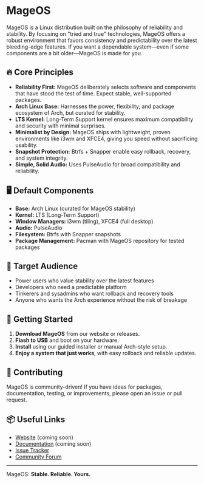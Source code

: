 # MageOS

MageOS is a Linux distribution built on the philosophy of reliability and stability. By focusing on "tried and true" technologies, MageOS offers a robust environment that favors consistency and predictability over the latest bleeding-edge features. If you want a dependable system—even if some components are a bit older—MageOS is made for you.

## 🔥 Core Principles

- **Reliability First:** MageOS deliberately selects software and components that have stood the test of time. Expect stable, well-supported packages.
- **Arch Linux Base:** Harnesses the power, flexibility, and package ecosystem of Arch, but curated for stability.
- **LTS Kernel:** Long-Term Support kernel ensures maximum compatibility and security with minimal surprises.
- **Minimalist by Design:** MageOS ships with lightweight, proven environments like i3wm and XFCE4, giving you speed without sacrificing usability.
- **Snapshot Protection:** Btrfs + Snapper enable easy rollback, recovery, and system integrity.
- **Simple, Solid Audio:** Uses PulseAudio for broad compatibility and reliability.

## 🖥️ Default Components

- **Base:** Arch Linux (curated for MageOS stability)
- **Kernel:** LTS (Long-Term Support)
- **Window Managers:** i3wm (tiling), XFCE4 (full desktop)
- **Audio:** PulseAudio
- **Filesystem:** Btrfs with Snapper snapshots
- **Package Management:** Pacman with MageOS repository for tested packages

## 🎯 Target Audience

- Power users who value stability over the latest features
- Developers who need a predictable platform
- Tinkerers and sysadmins who want rollback and recovery tools
- Anyone who wants the Arch experience without the risk of breakage

## 🚀 Getting Started

1. **Download MageOS** from our website or releases.
2. **Flash to USB** and boot on your hardware.
3. **Install** using our guided installer or manual Arch-style setup.
4. **Enjoy a system that just works**, with easy rollback and reliable updates.

## 🤝 Contributing

MageOS is community-driven! If you have ideas for packages, documentation, testing, or improvements, please open an issue or pull request.

## 📦 Useful Links

- [Website](#) (coming soon)
- [Documentation](#) (coming soon)
- [Issue Tracker](#)
- [Community Forum](#)

---

MageOS: **Stable. Reliable. Yours.**
